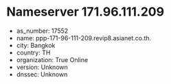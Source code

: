 # Nameserver 171.96.111.209

* as_number: 17552
* name: ppp-171-96-111-209.revip8.asianet.co.th.
* city: Bangkok
* country: TH
* organization: True Online
* version: Unknown
* dnssec: Unknown
